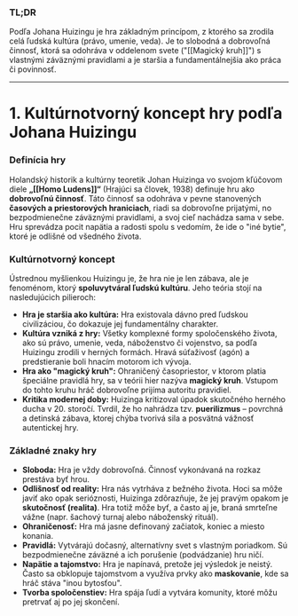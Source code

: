 ### **TL;DR**

Podľa Johana Huizingu je hra základným princípom, z ktorého sa zrodila celá ľudská kultúra (právo, umenie, veda). Je to slobodná a dobrovoľná činnosť, ktorá sa odohráva v oddelenom svete ("[[Magický kruh]]") s vlastnými záväznými pravidlami a je staršia a fundamentálnejšia ako práca či povinnosť.
___
# 1. Kultúrnotvorný koncept hry podľa Johana Huizingu

### **Definícia hry**

Holandský historik a kultúrny teoretik Johan Huizinga vo svojom kľúčovom diele **„[[Homo Ludens]]“** (Hrajúci sa človek, 1938) definuje hru ako **dobrovoľnú činnosť**. Táto činnosť sa odohráva v pevne stanovených **časových a priestorových hraniciach**, riadi sa dobrovoľne prijatými, no bezpodmienečne záväznými pravidlami, a svoj cieľ nachádza sama v sebe. Hru sprevádza pocit napätia a radosti spolu s vedomím, že ide o "iné bytie", ktoré je odlišné od všedného života.

### **Kultúrnotvorný koncept**

Ústrednou myšlienkou Huizingu je, že hra nie je len zábava, ale je fenoménom, ktorý **spoluvytváral ľudskú kultúru**. Jeho teória stojí na nasledujúcich pilieroch:

- **Hra je staršia ako kultúra:** Hra existovala dávno pred ľudskou civilizáciou, čo dokazuje jej fundamentálny charakter.
- **Kultúra vzniká z hry:** Všetky komplexné formy spoločenského života, ako sú právo, umenie, veda, náboženstvo či vojenstvo, sa podľa Huizingu zrodili v herných formách. Hravá súťaživosť (agón) a predstieranie boli hnacím motorom ich vývoja.
- **Hra ako "magický kruh":** Ohraničený časopriestor, v ktorom platia špeciálne pravidlá hry, sa v teórii hier nazýva **magický kruh**. Vstupom do tohto kruhu hráč dobrovoľne prijíma autoritu pravidiel.
- **Kritika modernej doby:** Huizinga kritizoval úpadok skutočného herného ducha v 20. storočí. Tvrdil, že ho nahrádza tzv. **puerilizmus** – povrchná a detinská zábava, ktorej chýba tvorivá sila a posvätná vážnosť autentickej hry.

### **Základné znaky hry**

- **Sloboda:** Hra je vždy dobrovoľná. Činnosť vykonávaná na rozkaz prestáva byť hrou.
- **Odlišnosť od reality:** Hra nás vytrháva z bežného života. Hoci sa môže javiť ako opak serióznosti, Huizinga zdôrazňuje, že jej pravým opakom je **skutočnosť (realita)**. Hra totiž môže byť, a často aj je, braná smrteľne vážne (napr. šachový turnaj alebo náboženský rituál).
- **Ohraničenosť:** Hra má jasne definovaný začiatok, koniec a miesto konania.
- **Pravidlá:** Vytvárajú dočasný, alternatívny svet s vlastným poriadkom. Sú bezpodmienečne záväzné a ich porušenie (podvádzanie) hru ničí.
- **Napätie a tajomstvo:** Hra je napínavá, pretože jej výsledok je neistý. Často sa obklopuje tajomstvom a využíva prvky ako **maskovanie**, kde sa hráč stáva "inou bytosťou".
- **Tvorba spoločenstiev:** Hra spája ľudí a vytvára komunity, ktoré môžu pretrvať aj po jej skončení.